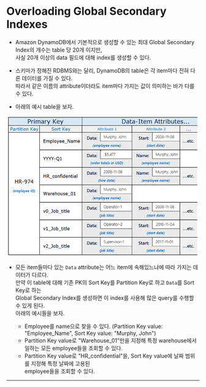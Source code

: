 # Overloading Global Secondary Indexes

- Amazon DynamoDB에서 기본적으로 생성할 수 있는 최대 Global Secondary Index의 개수는 table 당 20개 이지만,  
  사실 20개 이상의 data 필드에 대해 index를 생성할 수 있다.

- 스키마가 정해진 RDBMS와는 달리, DynamoDB의 table은 각 item마다 전혀 다른 데이터를 가질 수 있다.  
  따라서 같은 이름의 attribute이더라도 item마다 가지는 값이 의미하는 바가 다를 수 있다.

- 아래의 예시 table을 보자.

![picture 12](../../../../../images/DYNAMODB_OVERLOADING_GSI.png)

- 모든 item들마다 있는 `Data` attribute는 어느 item에 속해있느냐에 따라 가지는 데이터가 다르다.  
  만약 이 table에 대해 기존 PK의 Sort Key를 Partition Key로 하고 `Data`를 Sort Key로 하는  
  Global Secondary Index를 생성하면 이 index를 사용해 많은 query를 수행할 수 있게 된다.  
  아래의 예시들을 보자.

  - Employee를 name으로 찾을 수 있다. (Partition Key value: "Employee_Name", Sort Key value: "Murphy, John")
  - Partition Key value로 "Warehouse_01"만을 지정해 특정 warehouse에서 일하는 모든 employee들을 조회할 수 있다.
  - Partition Key value로 "HR_confidential"을, Sort Key value에 날짜 범위를 지정해 특정 날짜에 고용된  
    employee들을 조회할 수 있다.

---
